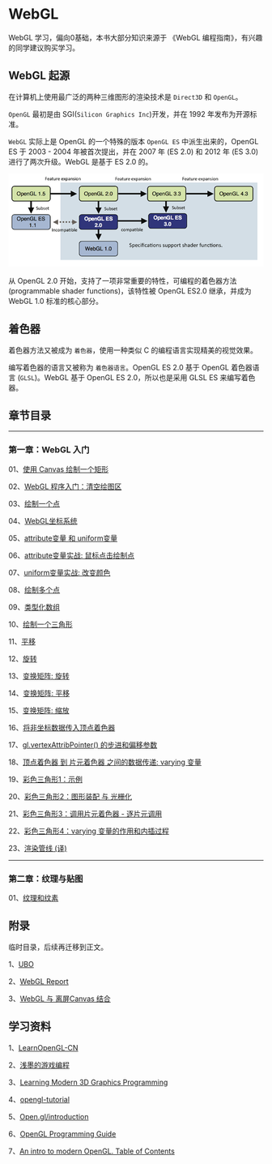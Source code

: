 # WebGL
WebGL 学习，偏向0基础，本书大部分知识来源于 《WebGL 编程指南》，有兴趣的同学建议购买学习。

## WebGL 起源
在计算机上使用最广泛的两种三维图形的渲染技术是 `Direct3D` 和 `OpenGL`。

`OpenGL` 最初是由 SGI(`Silicon Graphics Inc`)开发，并在 1992 年发布为开源标准。

`WebGL` 实际上是 OpenGL 的一个特殊的版本 `OpenGL ES` 中派生出来的，OpenGL ES 于 2003 - 2004 年被首次提出，并在 2007 年 (ES 2.0) 和 2012 年 (ES 3.0) 进行了两次升级。WebGL 是基于 ES 2.0 的。 

<img src="https://github.com/zqiangxu/webgl/blob/main/assets/book/relations.png?raw=true" />

从 OpenGL 2.0 开始，支持了一项非常重要的特性，可编程的着色器方法 (programmable shader functions)，该特性被 OpenGL ES2.0 继承，并成为 WebGL 1.0 标准的核心部分。

## 着色器

着色器方法又被成为 `着色器`，使用一种类似 C 的编程语言实现精美的视觉效果。

编写着色器的语言又被称为 `着色器语言`。OpenGL ES 2.0 基于 OpenGL 着色器语言 (`GLSL`)。WebGL 基于 OpenGL ES 2.0，所以也是采用 GLSL ES 来编写着色器。

## 章节目录

---

### 第一章：WebGL 入门
01、[使用 Canvas 绘制一个矩形](./book/chapter1/lesson01/)

02、[WebGL 程序入门：清空绘图区](./book/chapter1/lesson02/)

03、[绘制一个点](./book/chapter1/lesson03/)

04、[WebGL坐标系统](./book/chapter1/lesson04/)

05、[attribute变量 和 uniform变量](./book/chapter1/lesson05/)

06、[attribute变量实战: 鼠标点击绘制点](./book/chapter1/lesson06/)

07、[uniform变量实战: 改变颜色](./book/chapter1/lesson07/)

08、[绘制多个点](./book/chapter1/lesson08/)

09、[类型化数组](./book/chapter1/lesson09/)

10、[绘制一个三角形](./book/chapter1/lesson10/)

11、[平移](./book/chapter1/lesson11/)

12、[旋转](./book/chapter1/lesson12/)

13、[变换矩阵: 旋转](./book/chapter1/lesson13/)

14、[变换矩阵: 平移](./book/chapter1/lesson14/)

15、[变换矩阵: 缩放](./book/chapter1/lesson15/)

16、[将非坐标数据传入顶点着色器](./book/chapter1/lesson16/)

17、[gl.vertexAttribPointer() 的步进和偏移参数](./book/chapter1/lesson17/)

18、[顶点着色器 到 片元着色器 之间的数据传递: varying 变量](./book/chapter1/lesson18/)

19、[彩色三角形1：示例](./book/chapter1/lesson19/)

20、[彩色三角形2：图形装配 与 光栅化](./book/chapter1/lesson20/)

21、[彩色三角形3：调用片元着色器 - 逐片元调用](./book/chapter1/lesson21/)

22、[彩色三角形4：varying 变量的作用和内插过程](./book/chapter1/lesson22/)

23、[渲染管线 (译)](./book/chapter1/lesson23/)

---
### 第二章：纹理与贴图

01、[纹理和纹素](./book/chapter2/lesson01/)

## 附录

临时目录，后续再迁移到正文。

1、[UBO](./book/chapter1/appendix/ubo/)

2、[WebGL Report](./book/chapter1/appendix/report)

3、[WebGL 与 离屏Canvas 结合](./book/chapter1/appendix/offscreencanvas/)

## 学习资料

1、[LearnOpenGL-CN](https://learnopengl-cn.readthedocs.io/zh/latest/)

2、[浅墨的游戏编程](https://www.zhihu.com/column/game-programming)

3、[Learning Modern 3D Graphics Programming](https://nicolbolas.github.io/oldtut/index.html)

4、[opengl-tutorial](http://www.opengl-tutorial.org/)

5、[Open.gl/introduction](https://open.gl/transformations)

6、[OpenGL Programming Guide](http://www.glprogramming.com/red/)

7、[An intro to modern OpenGL. Table of Contents](https://duriansoftware.com/joe/an-intro-to-modern-opengl.-table-of-contents)